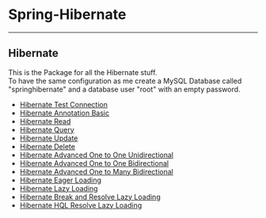 # Spring-Hibernate

---

## Hibernate

This is the Package for all the Hibernate stuff.\
To have the same configuration as me create a MySQL Database called "springhibernate" and a database user "root" with an empty password.

* [Hibernate Test Connection](https://github.com/mschoeffel/Spring-Hibernate/tree/master/src/spring/Hibernate/Test)
* [Hibernate Annotation Basic](https://github.com/mschoeffel/Spring-Hibernate/tree/master/src/spring/Hibernate/AnnotationBasic)
* [Hibernate Read](https://github.com/mschoeffel/Spring-Hibernate/tree/master/src/spring/Hibernate/ReadObject)
* [Hibernate Query](https://github.com/mschoeffel/Spring-Hibernate/tree/master/src/spring/Hibernate/QueryObject)
* [Hibernate Update](https://github.com/mschoeffel/Spring-Hibernate/tree/master/src/spring/Hibernate/UpdateObject)
* [Hibernate Delete](https://github.com/mschoeffel/Spring-Hibernate/tree/master/src/spring/Hibernate/DeleteObject)
* [Hibernate Advanced One to One Unidirectional](https://github.com/mschoeffel/Spring-Hibernate/tree/master/src/spring/Hibernate/OneToOneUni)
* [Hibernate Advanced One to One Bidirectional](https://github.com/mschoeffel/Spring-Hibernate/tree/master/src/spring/Hibernate/OneToOneBi)
* [Hibernate Advanced One to Many Bidirectional](https://github.com/mschoeffel/Spring-Hibernate/tree/master/src/spring/Hibernate/OneToManyBi)
* [Hibernate Eager Loading](https://github.com/mschoeffel/Spring-Hibernate/tree/master/src/spring/Hibernate/EagerLoading)
* [Hibernate Lazy Loading](https://github.com/mschoeffel/Spring-Hibernate/tree/master/src/spring/Hibernate/LazyLoading)
* [Hibernate Break and Resolve Lazy Loading](https://github.com/mschoeffel/Spring-Hibernate/tree/master/src/spring/Hibernate/LazyLoading)
* [Hibernate HQL Resolve Lazy Loading](https://github.com/mschoeffel/Spring-Hibernate/tree/master/src/spring/Hibernate/LazyLoading)
 